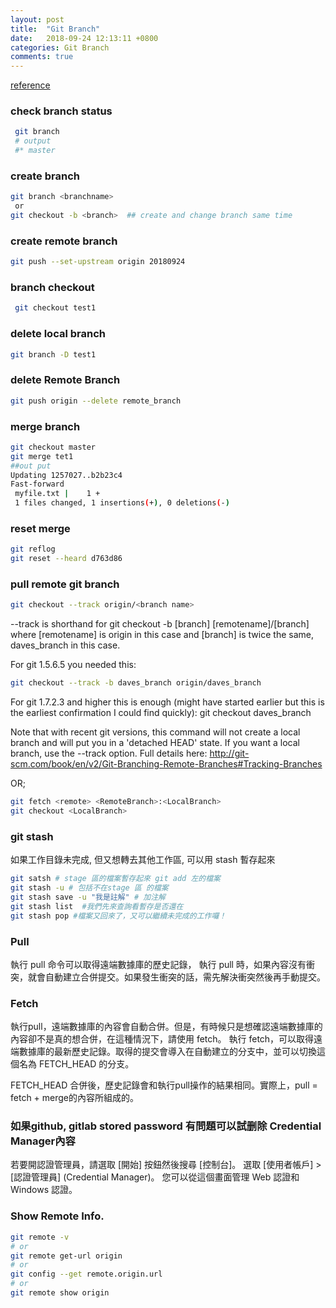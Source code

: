 ```yaml
---
layout: post
title:  "Git Branch"
date:   2018-09-24 12:13:11 +0800
categories: Git Branch
comments: true
---
```

[reference](https://backlog.com/git-tutorial/tw/)

### check branch status 

```bash
 git branch 
 # output
 #* master
```
### create branch 

```bash
git branch <branchname>
 or 
git checkout -b <branch>  ## create and change branch same time
```
### create remote branch
```bash
git push --set-upstream origin 20180924
```

### branch checkout 

```bash
 git checkout test1
```

### delete local branch 
```bash
git branch -D test1
```


### delete Remote Branch
```bash
git push origin --delete remote_branch
```

### merge branch
```bash
git checkout master
git merge tet1
##out put 
Updating 1257027..b2b23c4
Fast-forward
 myfile.txt |    1 +
 1 files changed, 1 insertions(+), 0 deletions(-)

```


### reset merge 

```bash
git reflog
git reset --heard d763d86
```


### pull remote git branch
```bash
git checkout --track origin/<branch name>
```
--track is shorthand for git checkout -b [branch] [remotename]/[branch] where [remotename] is origin in this case and [branch] is twice the same, daves_branch in this case.

For git 1.5.6.5 you needed this: 
```bash
git checkout --track -b daves_branch origin/daves_branch
```
For git 1.7.2.3 and higher this is enough (might have started earlier but this is the earliest confirmation I could find quickly):
git checkout daves_branch

Note that with recent git versions, this command will not create a local branch and will put you in a 'detached HEAD' state. If you want a local branch, use the --track option. Full details here: http://git-scm.com/book/en/v2/Git-Branching-Remote-Branches#Tracking-Branches

OR;  
```bash
git fetch <remote> <RemoteBranch>:<LocalBranch> 
git checkout <LocalBranch>
```

### git stash 
如果工作目錄未完成, 但又想轉去其他工作區, 可以用 stash 暫存起來
```bash
git satsh # stage 區的檔案暫存起來 git add 左的檔案
git stash -u # 包括不在stage 區 的檔案
git stash save -u "我是註解" # 加注解
git stash list  #我們先來查詢看暫存是否還在
git stash pop #檔案又回來了，又可以繼續未完成的工作囉！
```

### Pull
執行 pull 命令可以取得遠端數據庫的歷史記錄，
執行 pull 時，如果內容沒有衝突，就會自動建立合併提交。如果發生衝突的話，需先解決衝突然後再手動提交。


### Fetch
執行pull，遠端數據庫的內容會自動合併。但是，有時候只是想確認遠端數據庫的內容卻不是真的想合併，在這種情況下，請使用 fetch。
執行 fetch，可以取得遠端數據庫的最新歷史記錄。取得的提交會導入在自動建立的分支中，並可以切換這個名為 FETCH_HEAD 的分支。

FETCH_HEAD 合併後，歷史記錄會和執行pull操作的結果相同。實際上，pull = fetch + merge的內容所組成的。




### 如果github, gitlab stored password 有問題可以試删除 Credential Manager內容

若要開認證管理員，請選取 [開始]  按鈕然後搜尋 [控制台]。
選取 [使用者帳戶] > [認證管理員] (Credential Manager)。 您可以從這個畫面管理 Web 認證和Windows 認證。


### Show Remote Info.
```bash
git remote -v
# or
git remote get-url origin
# or
git config --get remote.origin.url
# or
git remote show origin
```